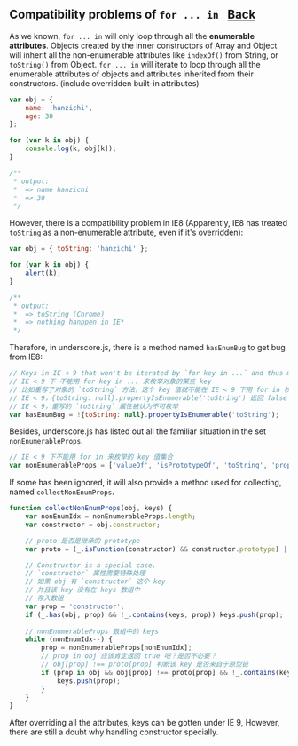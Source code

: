 ## Compatibility problems of `for ... in ` [Back](./../underscore.md)

As we known, `for ... in` will only loop through all the **enumerable attributes**. Objects created by the inner constructors of Array and Object will inherit all the non-enumerable attributes like `indexOf()` from String, or `toString()` from Object. `for ... in` will iterate to loop through all the enumerable attributes of objects and attributes inherited from their constructors. (include overridden built-in attributes)

```js
var obj = {
    name: 'hanzichi',
    age: 30
};

for (var k in obj) {
    console.log(k, obj[k]);
}

/** 
 * output:
 *  => name hanzichi
 *  => 30
 */
```

However, there is a compatibility problem in IE8 (Apparently, IE8 has treated `toString` as a non-enumerable attribute, even if it's overridden):

```js
var obj = { toString: 'hanzichi' };

for (var k in obj) {
    alert(k);
}

/**
 * output:
 *  => toString (Chrome)
 *  => nothing hanppen in IE*
 */
```

Therefore, in underscore.js, there is a method named `hasEnumBug` to get bug from IE8:

```js
// Keys in IE < 9 that won't be iterated by `for key in ...` and thus missed.
// IE < 9 下 不能用 for key in ... 来枚举对象的某些 key
// 比如重写了对象的 `toString` 方法，这个 key 值就不能在 IE < 9 下用 for in 枚举到
// IE < 9，{toString: null}.propertyIsEnumerable('toString') 返回 false
// IE < 9，重写的 `toString` 属性被认为不可枚举
var hasEnumBug = !{toString: null}.propertyIsEnumerable('toString');
```

Besides, underscore.js has listed out all the familiar situation in the set `nonEnumerableProps`.

```js
// IE < 9 下不能用 for in 来枚举的 key 值集合
var nonEnumerableProps = ['valueOf', 'isPrototypeOf', 'toString', 'propertyIsEnumerable', 'hasOwnProperty', 'toLocaleString'];
```

If some has been ignored, it will also provide a method used for collecting, named `collectNonEnumProps`.

```js
function collectNonEnumProps(obj, keys) {
    var nonEnumIdx = nonEnumerableProps.length;
    var constructor = obj.constructor;

    // proto 是否是继承的 prototype
    var proto = (_.isFunction(constructor) && constructor.prototype) || ObjProto;

    // Constructor is a special case.
    // `constructor` 属性需要特殊处理
    // 如果 obj 有 `constructor` 这个 key
    // 并且该 key 没有在 keys 数组中
    // 存入数组
    var prop = 'constructor';
    if (_.has(obj, prop) && !_.contains(keys, prop)) keys.push(prop);
    
    // nonEnumerableProps 数组中的 keys
    while (nonEnumIdx--) {
        prop = nonEnumerableProps[nonEnumIdx];
        // prop in obj 应该肯定返回 true 吧？是否不必要？
        // obj[prop] !== proto[prop] 判断该 key 是否来自于原型链
        if (prop in obj && obj[prop] !== proto[prop] && !_.contains(keys, prop)) {
            keys.push(prop);
        }
    }
}
```

After overriding all the attributes, keys can be gotten under IE 9, However, there are still a doubt why handling constructor specially.